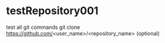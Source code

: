 # testRepository001
test all git commands
git clone https://github.com/<user_name>/<repository_name> <local repository_name>(optional)
